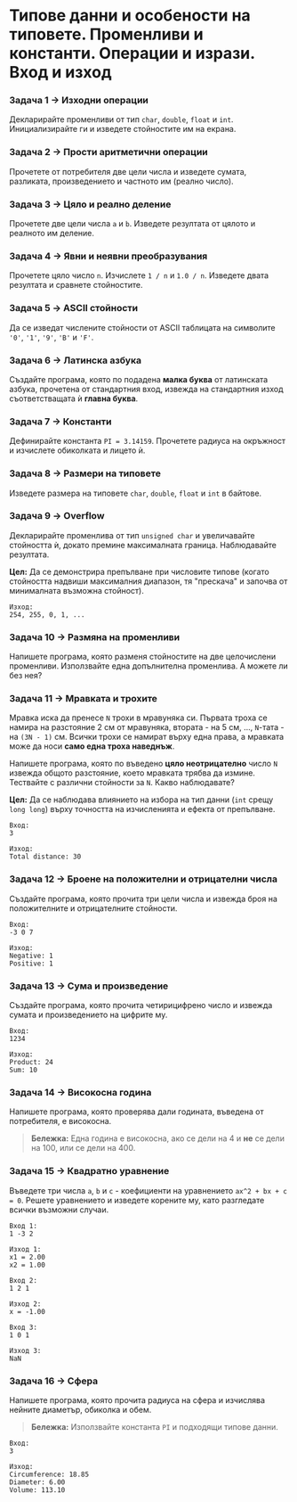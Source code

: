 # Типове данни и особености на типовете. Променливи и константи. Операции и изрази. Вход и изход

### Задача 1 → Изходни операции

Декларирайте променливи от тип `char`, `double`, `float` и `int`. Инициализирайте ги и изведете стойностите им на екрана.

### Задача 2 → Прости аритметични операции

Прочетете от потребителя две цели числа и изведете сумата, разликата, произведението и частното им (реално число).

### Задача 3 → Цяло и реално деление

Прочетете две цели числа `a` и `b`. Изведете резултата от цялото и реалното им деление.

### Задача 4 → Явни и неявни преобразувания

Прочетете цяло число `n`. Изчислете `1 / n` и `1.0 / n`. Изведете двата резултата и сравнете стойностите.

### Задача 5 → ASCII стойности

Да се изведат числените стойности от ASCII таблицата на символите `'0'`, `'1'`, `'9'`, `'B'` и `'F'`.

### Задача 6 → Латинска азбука

Създайте програма, която по подадена **малка буква** от латинската азбука, прочетена от стандартния вход, извежда на стандартния изход съответстващата ѝ **главна буква**.

### Задача 7 → Константи

Дефинирайте константа `PI = 3.14159`. Прочетете радиуса на окръжност и изчислете обиколката и лицето ѝ.

### Задача 8 → Размери на типовете

Изведете размера на типовете `char`, `double`, `float` и `int` в байтове.

### Задача 9 → Overflow

Декларирайте променлива от тип `unsigned char` и увеличавайте стойността ѝ, докато премине максималната граница. Наблюдавайте резултата.

**Цел:** Да се демонстрира препълване при числовите типове (когато стойността надвиши максималния диапазон, тя "прескача" и започва от минималната възможна стойност).

```
Изход:
254, 255, 0, 1, ...
```

### Задача 10 → Размяна на променливи

Напишете програма, която разменя стойностите на две целочислени променливи. Използвайте една допълнителна променлива. А можете ли без нея?

### Задача 11 → Мравката и трохите

Мравка иска да пренесе `N` трохи в мравуняка си. Първата троха се намира на разстояние 2 см от мравуняка, втората - на 5 см, ..., `N`-тата - на `(3N - 1)` см. Всички трохи се намират върху една права, а мравката може да носи **само една троха наведнъж**.

Напишете програма, която по въведено **цяло неотрицателно** число `N` извежда общото разстояние, което мравката трябва да измине. Тествайте с различни стойности за `N`. Какво наблюдавате?

**Цел:** Да се наблюдава влиянието на избора на тип данни (`int` срещу `long long`) върху точността на изчисленията и ефекта от препълване.

```
Вход:
3

Изход:
Total distance: 30
```

### Задача 12 → Броене на положителни и отрицателни числа

Създайте програма, която прочита три цели числа и извежда броя на положителните и отрицателните стойности.

```
Вход:
-3 0 7

Изход:
Negative: 1
Positive: 1
```

### Задача 13 → Сума и произведение

Създайте програма, която прочита четирицифрено число и извежда сумата и произведението на цифрите му.

```
Вход:
1234

Изход:
Product: 24
Sum: 10
```

### Задача 14 → Високосна година

Напишете програма, която проверява дали годината, въведена от потребителя, е високосна.

> **Бележка:** Една година е високосна, ако се дели на 4 и **не** се дели на 100, или се дели на 400.

### Задача 15 → Квадратно уравнение

Въведете три числа `a`, `b` и `c` - коефициенти на уравнението `ax^2 + bx + c = 0`. Решете уравнението и изведете корените му, като разгледате всички възможни случаи.

```
Вход 1:
1 -3 2

Изход 1:
x1 = 2.00
x2 = 1.00

Вход 2:
1 2 1

Изход 2:
x = -1.00

Вход 3:
1 0 1

Изход 3:
NaN
```

### Задача 16 → Сфера

Напишете програма, която прочита радиуса на сфера и изчислява нейните диаметър, обиколка и обем.

> **Бележка:** Използвайте константа `PI` и подходящи типове данни.

```
Вход:
3

Изход:
Circumference: 18.85
Diameter: 6.00
Volume: 113.10
```